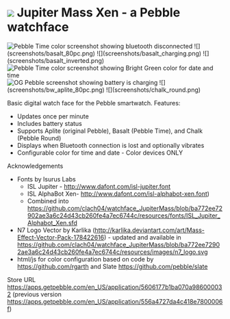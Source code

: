 # ![](resources/images/n7_logo_icon_c_pebble_mono~color.png) Jupiter Mass Xen - a Pebble watchface

<img src="https://raw.githubusercontent.com/clach04/watchface_JupiterMass/master/screenshots/basalt_no_bluetooth.png" alt="Pebble Time color screenshot showing bluetooth disconnected"> 
![](screenshots/basalt_80pc.png)
![](screenshots/basalt_charging.png)
![](screenshots/basalt_inverted.png)
<img src="https://raw.githubusercontent.com/clach04/watchface_JupiterMass/master/screenshots/basalt_brightgreen.png" alt="Pebble Time color screenshot showing Bright Green color for date and time"> 
<img src="https://raw.githubusercontent.com/clach04/watchface_JupiterMass/master/screenshots/bw_aplite_charging.png" alt="OG Pebble screenshot showing battery is charging"> 
![](screenshots/bw_aplite_80pc.png)
![](screenshots/chalk_round.png)


Basic digital watch face for the Pebble smartwatch. Features:
  * Updates once per minute
  * Includes battery status
  * Supports Aplite (original Pebble), Basalt (Pebble Time), and Chalk (Pebble Round)
  * Displays when Bluetooth connection is lost and optionally vibrates
  * Configurable color for time and date - Color devices ONLY

Acknowledgements

  * Fonts by Isurus Labs
      * ISL Jupiter - http://www.dafont.com/isl-jupiter.font
      * ISL AlphaBot Xen- http://www.dafont.com/isl-alphabot-xen.font)
      * Combined into https://github.com/clach04/watchface_JupiterMass/blob/ba772ee72902ae3a6c24d43cb260fe4a7ec6744c/resources/fonts/ISL_Jupiter_Alphabot_Xen.sfd
  * N7 Logo Vector by Karlika (http://karlika.deviantart.com/art/Mass-Effect-Vector-Pack-178422616) - updated and available in https://github.com/clach04/watchface_JupiterMass/blob/ba772ee72902ae3a6c24d43cb260fe4a7ec6744c/resources/images/n7_logo.svg
  * html/js for color configuration based on code by https://github.com/rgarth and Slate https://github.com/pebble/slate

Store URL https://apps.getpebble.com/en_US/application/5606177b1ba070a986000032
(previous version https://apps.getpebble.com/en_US/application/556a4727da4c418e7800006f)
